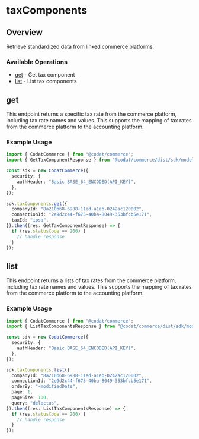 # taxComponents

## Overview

Retrieve standardized data from linked commerce platforms.

### Available Operations

* [get](#get) - Get tax component
* [list](#list) - List tax components

## get

This endpoint returns a specific tax rate from the commerce platform, including tax rate names and values. This supports the mapping of tax rates from the commerce platform to the accounting platform.

### Example Usage

```typescript
import { CodatCommerce } from "@codat/commerce";
import { GetTaxComponentResponse } from "@codat/commerce/dist/sdk/models/operations";

const sdk = new CodatCommerce({
  security: {
    authHeader: "Basic BASE_64_ENCODED(API_KEY)",
  },
});

sdk.taxComponents.get({
  companyId: "8a210b68-6988-11ed-a1eb-0242ac120002",
  connectionId: "2e9d2c44-f675-40ba-8049-353bfcb5e171",
  taxId: "ipsa",
}).then((res: GetTaxComponentResponse) => {
  if (res.statusCode == 200) {
    // handle response
  }
});
```

## list

This endpoint returns a lists of tax rates from the commerce platform, including tax rate names and values. This supports the mapping of tax rates from the commerce platform to the accounting platform.

### Example Usage

```typescript
import { CodatCommerce } from "@codat/commerce";
import { ListTaxComponentsResponse } from "@codat/commerce/dist/sdk/models/operations";

const sdk = new CodatCommerce({
  security: {
    authHeader: "Basic BASE_64_ENCODED(API_KEY)",
  },
});

sdk.taxComponents.list({
  companyId: "8a210b68-6988-11ed-a1eb-0242ac120002",
  connectionId: "2e9d2c44-f675-40ba-8049-353bfcb5e171",
  orderBy: "-modifiedDate",
  page: 1,
  pageSize: 100,
  query: "delectus",
}).then((res: ListTaxComponentsResponse) => {
  if (res.statusCode == 200) {
    // handle response
  }
});
```
